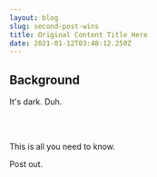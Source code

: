 ```yaml
---
layout: blog
slug: second-post-wins
title: Original Content Title Here
date: 2021-01-12T03:48:12.250Z
---
```

## Background

It's dark. Duh.

<br/><br/>

This is all you need to know.

Post out.
